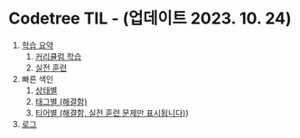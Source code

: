 # Codetree TIL - (업데이트 2023. 10. 24)

1. [학습 요약](https://github.com/chaht01/codetree-TILs/blob/main/summary.md)
   1. [커리큘럼 학습](https://github.com/chaht01/codetree-TILs/blob/main/summary.md#%EC%BB%A4%EB%A6%AC%ED%81%98%EB%9F%BC-%ED%95%99%EC%8A%B5)
   2. [실전 훈련](https://github.com/chaht01/codetree-TILs/blob/main/summary.md#%EC%8B%A4%EC%A0%84%ED%9B%88%EB%A0%A8)
2. 빠른 색인
   1. [상태별](https://github.com/chaht01/codetree-TILs/blob/main/index-progress.md)
   2. [태그별 (해결함)](https://github.com/chaht01/codetree-TILs/blob/main/index-tag.md)
   3. [티어별 (해결함, 실전 훈련 문제만 표시됩니다)](https://github.com/chaht01/codetree-TILs/blob/main/index-tier.md))
3. [로그](https://github.com/chaht01/codetree-TILs/blob/main/log.md)
